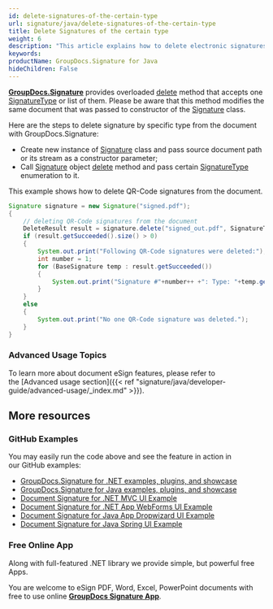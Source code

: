 ```yaml
---
id: delete-signatures-of-the-certain-type
url: signature/java/delete-signatures-of-the-certain-type
title: Delete Signatures of the certain type
weight: 6
description: "This article explains how to delete electronic signatures of the certain type with GroupDocs.Signature API."
keywords: 
productName: GroupDocs.Signature for Java
hideChildren: False
---
```

[**GroupDocs.Signature**](https://products.groupdocs.com/signature/java) provides overloaded [delete](https://apireference.groupdocs.com/signature/java/com.groupdocs.signature/Signature#delete(java.lang.String,%20int)) method that accepts one [SignatureType](https://apireference.groupdocs.com/signature/java/com.groupdocs.signature.domain.enums/SignatureType) or list of them.
Please be aware that this method modifies the same document that was passed to constructor of the [Signature](https://apireference.groupdocs.com/signature/java/com.groupdocs.signature/Signature) class.

Here are the steps to delete signature by specific type from the document with GroupDocs.Signature:

* Create new instance of [Signature](https://apireference.groupdocs.com/signature/java/com.groupdocs.signature/Signature) class and pass source document path or its stream as a constructor parameter;
* Call [Signature](https://apireference.groupdocs.com/signature/java/com.groupdocs.signature/Signature) object [delete](https://apireference.groupdocs.com/signature/java/com.groupdocs.signature/Signature#delete(java.lang.String,%20int)) method and pass certain [SignatureType](https://apireference.groupdocs.com/signature/java/com.groupdocs.signature.domain.enums/SignatureType) enumeration to it.

This example shows how to delete QR-Code signatures from the document.

```java
Signature signature = new Signature("signed.pdf");
{
	// deleting QR-Code signatures from the document
	DeleteResult result = signature.delete("signed_out.pdf", SignatureType.QrCode);
	if (result.getSucceeded().size() > 0)
	{
		System.out.print("Following QR-Code signatures were deleted:");
		int number = 1;
		for (BaseSignature temp : result.getSucceeded())
		{
			System.out.print("Signature #"+number++ +": Type: "+temp.getSignatureType()+" Id:"+temp.getSignatureId()+", Text: "+((QrCodeSignature)temp).getText());
		}
	}
	else
	{
		System.out.print("No one QR-Code signature was deleted.");
	}
}
```

### Advanced Usage Topics

To learn more about document eSign features, please refer to the [Advanced usage section]({{< ref "signature/java/developer-guide/advanced-usage/_index.md" >}}).

## More resources

### GitHub Examples

You may easily run the code above and see the feature in action in our GitHub examples:

* [GroupDocs.Signature for .NET examples, plugins, and showcase](https://github.com/groupdocs-signature/GroupDocs.Signature-for-.NET)
* [GroupDocs.Signature for Java examples, plugins, and showcase](https://github.com/groupdocs-signature/GroupDocs.Signature-for-Java)
* [Document Signature for .NET MVC UI Example](https://github.com/groupdocs-signature/GroupDocs.Signature-for-.NET-MVC)
* [Document Signature for .NET App WebForms UI Example](https://github.com/groupdocs-signature/GroupDocs.Signature-for-.NET-WebForms)
* [Document Signature for Java App Dropwizard UI Example](https://github.com/groupdocs-signature/GroupDocs.Signature-for-Java-Dropwizard)
* [Document Signature for Java Spring UI Example](https://github.com/groupdocs-signature/GroupDocs.Signature-for-Java-Spring)

### Free Online App

Along with full-featured .NET library we provide simple, but powerful free Apps.

You are welcome to eSign PDF, Word, Excel, PowerPoint documents with free to use online **[GroupDocs Signature App](https://products.groupdocs.app/signature)**.
